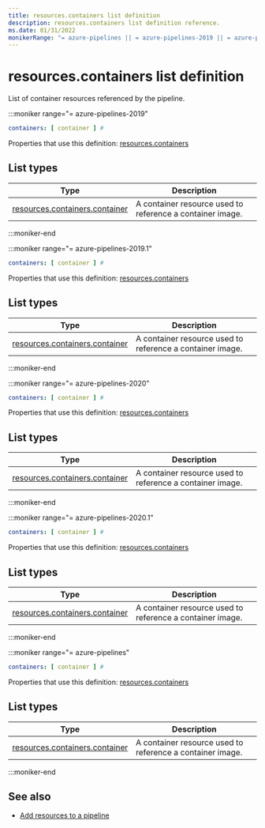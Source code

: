 ```yaml
---
title: resources.containers list definition
description: resources.containers list definition reference.
ms.date: 01/31/2022
monikerRange: "= azure-pipelines || = azure-pipelines-2019 || = azure-pipelines-2019.1 || = azure-pipelines-2020 || = azure-pipelines-2020.1"
---
```


# resources.containers list definition


List of container resources referenced by the pipeline.


:::moniker range="= azure-pipelines-2019"

<!-- :::api-definition signature="containerResources[containerResource]" version="azure-pipelines-2019"::: -->

```yaml
containers: [ container ] # 
```


Properties that use this definition: [resources.containers](resources.md)

## List types

| Type     | Description |
|----------|-------------|
| [resources.containers.container](resources-containers-container.md) | A container resource used to reference a container image. |

<!-- :::api-definition-end::: -->

:::moniker-end

:::moniker range="= azure-pipelines-2019.1"

<!-- :::api-definition signature="containerResources[containerResource]" version="azure-pipelines-2019.1"::: -->

```yaml
containers: [ container ] # 
```


Properties that use this definition: [resources.containers](resources.md)

## List types

| Type     | Description |
|----------|-------------|
| [resources.containers.container](resources-containers-container.md) | A container resource used to reference a container image. |

<!-- :::api-definition-end::: -->

:::moniker-end

:::moniker range="= azure-pipelines-2020"

<!-- :::api-definition signature="containerResources[containerResource]" version="azure-pipelines-2020"::: -->

```yaml
containers: [ container ] # 
```


Properties that use this definition: [resources.containers](resources.md)

## List types

| Type     | Description |
|----------|-------------|
| [resources.containers.container](resources-containers-container.md) | A container resource used to reference a container image. |

<!-- :::api-definition-end::: -->

:::moniker-end

:::moniker range="= azure-pipelines-2020.1"

<!-- :::api-definition signature="containerResources[containerResource]" version="azure-pipelines-2020.1"::: -->

```yaml
containers: [ container ] # 
```


Properties that use this definition: [resources.containers](resources.md)

## List types

| Type     | Description |
|----------|-------------|
| [resources.containers.container](resources-containers-container.md) | A container resource used to reference a container image. |

<!-- :::api-definition-end::: -->

:::moniker-end

:::moniker range="= azure-pipelines"

<!-- :::api-definition signature="containerResources[containerResource]" version="azure-pipelines"::: -->

```yaml
containers: [ container ] # 
```


Properties that use this definition: [resources.containers](resources.md)

## List types

| Type     | Description |
|----------|-------------|
| [resources.containers.container](resources-containers-container.md) | A container resource used to reference a container image. |

<!-- :::api-definition-end::: -->

:::moniker-end


<!-- Remarks -->


<!-- Examples -->


## See also

- [Add resources to a pipeline](/azure/devops/pipelines/process/resources)
